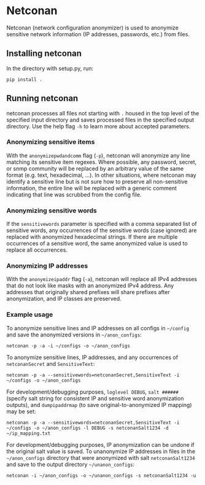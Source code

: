 # Netconan
Netconan (network configuration anonymizer) is used to anonymize sensitive network information (IP addresses, passwords, etc.) from files.

## Installing netconan
In the directory with setup.py, run:

`pip install .`

## Running netconan
netconan processes all files not starting with `.` housed in the top level of the specified input directory and saves processed files in the specified output directory.  Use the help flag `-h` to learn more about accepted parameters.

### Anonymizing sensitive items
With the `anonymizepwdandcomm` flag (`-p`), netconan will anonymize any line matching its sensitive item regexes.  Where possible, any password, secret, or snmp community will be replaced by an arbitrary value of the same format (e.g. text, hexadecimal, ...).  In other situations, where netconan may identify a sensitive line but is not sure how to preserve all non-sensitive information, the entire line will be replaced with a generic comment indicating that line was scrubbed from the config file.

### Anonymizing sensitive words
If the `sensitivewords` parameter is specified with a comma separated list of sensitive words, any occurrences of the sensitive words (case ignored) are replaced with anonymized hexadecimal strings.  If there are multiple occurrences of a sensitive word, the same anonymized value is used to replace all occurrences.

### Anonymizing IP addresses
With the `anonymizeipaddr` flag (`-a`), netconan will replace all IPv4 addresses that do not look like masks with an anonymized IPv4 address.  Any addresses that originally shared prefixes will share prefixes after anonymization, and IP classes are preserved.

### Example usage
To anonymize sensitive lines and IP addresses on all configs in `~/config` and save the anonymized versions in `~/anon_configs`:

`netconan -p -a -i ~/configs -o ~/anon_configs`

To anonymize sensitive lines, IP addresses, and any occurrences of `netconanSecret` and `SensitiveText`:

`netconan -p -a --sensitivewords=netconanSecret,SensitiveText -i ~/configs -o ~/anon_configs`

For development/debugging purposes, `loglevel DEBUG`, `salt ######` (specify salt string for consistent IP and sensitive word anonymization outputs), and `dumpipaddrmap` (to save original-to-anonymized IP mapping) may be set:

`netconan -p -a --sensitivewords=netconanSecret,SensitiveText -i ~/configs -o ~/anon_configs -l DEBUG -s netconanSalt1234 -d ~/ip_mapping.txt`

For development/debugging purposes, IP anonymization can be undone if the original salt value is saved.  To unanonymize IP addresses in files in the `~/anon_configs` directory that were anonymized with salt `netconanSalt1234` and save to the output directory `~/unanon_configs`:

`netconan -i ~/anon_configs -o ~/unanon_configs -s netconanSalt1234 -u`
